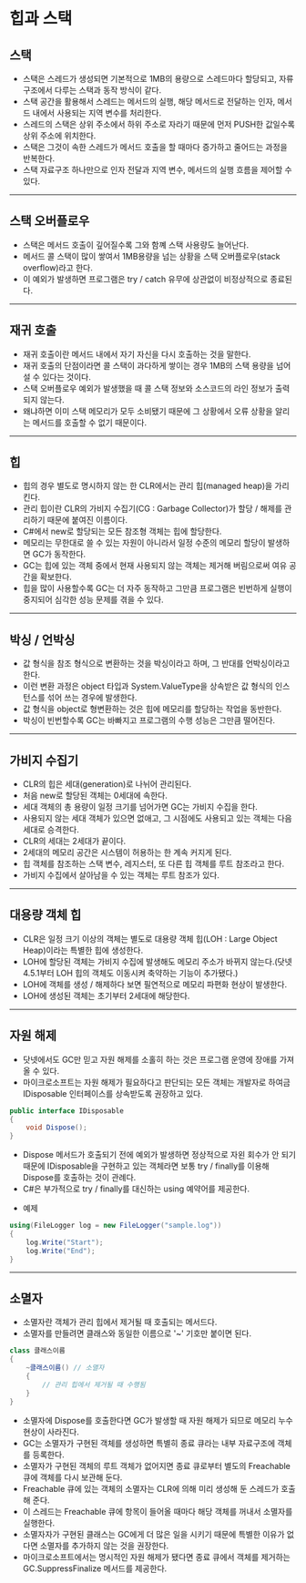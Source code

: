 # __힙과 스택__
## 스택
- 스택은 스레드가 생성되면 기본적으로 1MB의 용량으로 스레드마다 할당되고, 자류구조에서 다루는 스택과 동작 방식이 같다. 
- 스택 공간을 활용해서 스레드는 메서드의 실행, 해당 메서드로 전달하는 인자, 메서드 내에서 사용되는 지역 변수를 처리한다.
- 스레드의 스택은 상위 주소에서 하위 주소로 자라기 때문에 먼저 PUSH한 값일수록 상위 주소에 위치한다.
- 스택은 그것이 속한 스레드가 메서드 호출을 할 때마다 증가하고 줄어드는 과정을 반복한다.
- 스택 자료구조 하나만으로 인자 전달과 지역 변수, 메서드의 실행 흐름을 제어할 수 있다.
---
## 스택 오버플로우
- 스택은 메서드 호출이 깊어질수록 그와 함꼐 스택 사용량도 늘어난다.
- 메서드 콜 스택이 많이 쌓여서 1MB용량을 넘는 상황을 스택 오버플로우(stack overflow)라고 한다.
- 이 예외가 발생하면 프로그램은 try / catch 유무에 상관없이 비정상적으로 종료된다.
---
## 재귀 호출
- 재귀 호출이란 메서드 내에서 자기 자신을 다시 호출하는 것을 말한다.
- 재귀 호출의 단점이라면 콜 스택이 과다하게 쌓이는 경우 1MB의 스택 용량을 넘어설 수 있다는 것이다.
- 스택 오버플로우 예외가 발생했을 때 콜 스택 정보와 소스코드의 라인 정보가 출력되지 않는다.
- 왜냐하면 이미 스택 메모리가 모두 소비됐기 때문에 그 상황에서 오류 상황을 알리는 메서드를 호출할 수 없기 때문이다.
---
## 힙
- 힙의 경우 별도로 명시하지 않는 한 CLR에서는 관리 힙(managed heap)을 가리킨다.
- 관리 힙이란 CLR의 가비지 수집기(CG : Garbage Collector)가 할당 / 해제를 관리하기 때문에 붙여진 이름이다.
- C#에서 new로 할당되는 모든 참조형 객체는 힙에 할당한다.
- 메모리는 무한대로 쓸 수 있는 자원이 아니라서 일정 수준의 메모리 할당이 발생하면 GC가 동작한다.
- GC는 힙에 있는 객체 중에서 현재 사용되지 않는 객체는 제거해 버림으로써 여유 공간을 확보한다.
- 힙을 많이 사용할수록 GC는 더 자주 동작하고 그만큼 프로그램은 빈번하게 실행이 중지되어 심각한 성능 문제를 겪을 수 있다.
---
## 박싱 / 언박싱
- 값 형식을 참조 형식으로 변환하는 것을 박싱이라고 하며, 그 반대를 언박싱이라고 한다.
- 이런 변환 과정은 object 타입과 System.ValueType을 상속받은 값 형식의 인스턴스를 섞어 쓰는 경우에 발생한다.
- 값 형식을 object로 형변환하는 것은 힙에 메모리를 할당하는 작업을 동반한다.
- 박싱이 빈번할수록 GC는 바빠지고 프로그램의 수행 성능은 그만큼 떨어진다.
---
## 가비지 수집기
- CLR의 힙은 세대(generation)로 나뉘어 관리된다.
- 처음 new로 할당된 객체는 0세대에 속한다.
- 세대 객체의 총 용량이 일정 크기를 넘어가면 GC는 가비지 수집을 한다.
- 사용되지 않는 세대 객체가 있으면 없애고, 그 시점에도 사용되고 있는 객체는 다음 세대로 승격한다.
- CLR의 세대는 2세대가 끝이다.
- 2세대의 메모리 공간은 시스템이 허용하는 한 계속 커지게 된다.
- 힙 객체를 참조하는 스택 변수, 레지스터, 또 다른 힙 객체를 루트 참조라고 한다.
- 가비지 수집에서 살아남을 수 있는 객체는 루트 참조가 있다.
---
## 대용량 객체 힙
- CLR은 일정 크기 이상의 객체는 별도로 대용량 객체 힙(LOH : Large Object Heap)이라는 특별한 힙에 생성한다.
- LOH에 할당된 객체는 가비지 수집에 발생해도 메모리 주소가 바뀌지 않는다.(닷넷 4.5.1부터 LOH 힙의 객체도 이동시켜 축약하는 기능이 추가됐다.)
- LOH에 객체를 생성 / 해제하다 보면 필연적으로 메모리 파편화 현상이 발생한다.
- LOH에 생성된 객체는 초기부터 2세대에 해당한다.
---
## 자원 해제
- 닷넷에서도 GC만 믿고 자원 해제를 소홀히 하는 것은 프로그램 운영에 장애를 가져올 수 있다.
- 마이크로소프트는 자원 해제가 필요하다고 판단되는 모든 객체는 개발자로 하여금 IDisposable 인터페이스를 상속받도록 권장하고 있다.
```C#
public interface IDisposable
{
    void Dispose();
}
```
- Dispose 메서드가 호출되기 전에 예외가 발생하면 정상적으로 자왼 회수가 안 되기 때문에 IDisposable을 구현하고 있는 객체라면 보통 try / finally를 이용해 Dispose를 호출하는 것이 관례다.
- C#은 부가적으로 try / finally를 대신하는 using 예약어를 제공한다.
+ 예제
```C#
using(FileLogger log = new FileLogger("sample.log"))
{
    log.Write("Start");
    log.Write("End");
}
```
---
## 소멸자
- 소멸자란 객체가 관리 힙에서 제거될 때 호출되는 메서드다.
- 소멸자를 만들려면 클래스와 동일한 이름으로 '~' 기호만 붙이면 된다.
```C#
class 클래스이름
{
    ~클래스이름() // 소멸자
    {
        // 관리 힙에서 제거될 때 수행됨
    }
}
```
- 소멸자에 Dispose를 호출한다면 GC가 발생할 때 자원 해제가 되므로 메모리 누수 현상이 사라진다.
- GC는 소멸자가 구현된 객체를 생성하면 특별히 종료 큐라는 내부 자료구조에 객체를 등록한다.
- 소멸자가 구현된 객체의 루트 객체가 없어지면 종료 큐로부터 별도의 Freachable 큐에 객체를 다시 보관해 둔다.
- Freachable 큐에 있는 객체의 소멸자는 CLR에 의해 미리 생성해 둔 스레드가 호출해 준다.
- 이 스레드는 Freachable 큐에 항목이 들어올 때마다 해당 객체를 꺼내서 소멸자를 실행한다.
- 소멸자자가 구현된 클래스는 GC에게 더 많은 일을 시키기 때문에 특별한 이유가 없다면 소멸자를 추가하지 않는 것을 권장한다.
- 마이크로소프트에서는 명시적인 자원 해제가 됐다면 종료 큐에서 객체를 제거하는 GC.SuppressFinalize 메서드를 제공한다.